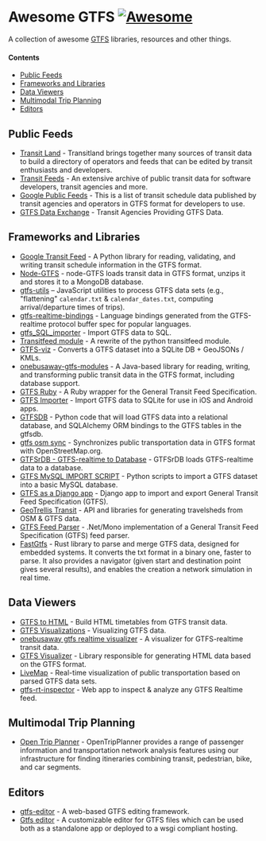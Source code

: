 # Awesome GTFS [![Awesome](https://cdn.rawgit.com/sindresorhus/awesome/d7305f38d29fed78fa85652e3a63e154dd8e8829/media/badge.svg)](https://github.com/sindresorhus/awesome)
A collection of awesome [GTFS](https://developers.google.com/transit/gtfs/) libraries, resources and other things.

#### Contents

- [Public Feeds](#public-feeds)
- [Frameworks and Libraries](#frameworks-and-libraries)
- [Data Viewers](#data-viewers)
- [Multimodal Trip Planning](#multimodal-trip-planning)
- [Editors](#editors)

## Public Feeds

* [Transit Land](https://transit.land/) - Transitland brings together many sources of transit data to build a directory of operators and feeds that can be edited by transit enthusiasts and developers.    
* [Transit Feeds](http://transitfeeds.com/) - An extensive archive of public transit data for software developers, transit agencies and more.       
* [Google Public Feeds](https://code.google.com/archive/p/googletransitdatafeed/wikis/PublicFeeds.wiki) - This is a list of transit schedule data published by transit agencies and operators in GTFS format for developers to use.
* [GTFS Data Exchange](http://www.gtfs-data-exchange.com/agencies#filter_official) - Transit Agencies Providing GTFS Data.    

## Frameworks and Libraries

* [Google Transit Feed](https://github.com/google/transitfeed) - A Python library for reading, validating, and writing transit schedule information in the GTFS format.
* [Node-GTFS](https://github.com/brendannee/node-gtfs) - node-GTFS loads transit data in GTFS format, unzips it and stores it to a MongoDB database. 
* [gtfs-utils](https://github.com/public-transport/gtfs-utils) – JavaScript utilities to process GTFS data sets (e.g., "flattening" `calendar.txt` & `calendar_dates.txt`, computing arrival/departure times of trips).
* [gtfs-realtime-bindings](https://github.com/google/gtfs-realtime-bindings) - Language bindings generated from the GTFS-realtime protocol buffer spec for popular languages.       
* [gtfs_SQL_importer](https://github.com/cbick/gtfs_SQL_importer) - Import GTFS data to SQL.        
* [Transitfeed module](https://github.com/bmander/gtfs) - A rewrite of the python transitfeed module.          
* [GTFS-viz](https://github.com/vasile/GTFS-viz) - Converts a GTFS dataset into a SQLite DB + GeoJSONs / KMLs.   
* [onebusaway-gtfs-modules](https://github.com/OneBusAway/onebusaway-gtfs-modules) - A Java-based library for reading, writing, and transforming public transit data in the GTFS format, including database support.   
* [GTFS Ruby](https://github.com/nerdEd/gtfs) - A Ruby wrapper for the General Transit Feed Specification.  
* [GTFS Importer](https://github.com/jvashishtha/GTFSImporter) - Import GTFS data to SQLite for use in iOS and Android apps.
* [GTFSDB](https://github.com/OpenTransitTools/gtfsdb) - Python code that will load GTFS data into a relational database, and SQLAlchemy ORM bindings to the GTFS tables in the gtfsdb.
* [gtfs osm sync](https://github.com/CUTR-at-USF/gtfs-osm-sync) - Synchronizes public transportation data in GTFS format with OpenStreetMap.org.
* [GTFSrDB - GTFS-realtime to Database](https://github.com/mattwigway/gtfsrdb) - GTFSrDB loads GTFS-realtime data to a database.
* [GTFS MySQL IMPORT SCRIPT](https://github.com/sbma44/py-gtfs-mysql) - Python scripts to import a GTFS dataset into a basic MySQL database.
* [GTFS as a Django app](https://github.com/tulsawebdevs/django-multi-gtfs) - Django app to import and export General Transit Feed Specification (GTFS).  
* [GeoTrellis Transit](https://github.com/geotrellis/geotrellis-transit) - API and libraries for generating travelsheds from OSM & GTFS data.    
* [GTFS Feed Parser](https://github.com/itinero/GTFS) - .Net/Mono implementation of a General Transit Feed Specification (GTFS) feed parser. 
* [FastGtfs](https://github.com/nicomazz/fastgtfs) - Rust library to parse and merge GTFS data, designed for embedded systems. It converts the txt format in a binary one, faster to parse. It also provides a navigator (given start and destination point gives several results), and enables the creation a network simulation in real time.

## Data Viewers

* [GTFS to HTML](https://github.com/brendannee/gtfs-to-html) - Build HTML timetables from GTFS transit data.  
* [GTFS Visualizations](https://github.com/cmichi/gtfs-visualizations) - Visualizing GTFS data.
* [onebusaway gtfs realtime visualizer](https://github.com/OneBusAway/onebusaway-gtfs-realtime-visualizer) - A visualizer for GTFS-realtime transit data.  
* [GTFS Visualizer](https://github.com/AndreNDarcie/gtfs-visualizer) - Library responsible for generating HTML data based on the GTFS format.
* [LiveMap](https://github.com/google/gtfs-realtime-bindings) - Real-time visualization of public transportation based on parsed GTFS data sets.
* [gtfs-rt-inspector](https://github.com/public-transport/gtfs-rt-inspector) - Web app to inspect & analyze any GTFS Realtime feed.

## Multimodal Trip Planning

* [Open Trip Planner](http://www.opentripplanner.org/) - OpenTripPlanner provides a range of passenger information and transportation network analysis features using our infrastructure for finding itineraries combining transit, pedestrian, bike, and car segments.  

## Editors  

* [gtfs-editor](https://github.com/conveyal/gtfs-editor) - A web-based GTFS editing framework.   
* [Gtfs editor](https://github.com/avilaton/gtfseditor) - A customizable editor for GTFS files which can be used both as a standalone app or deployed to a wsgi compliant hosting.
